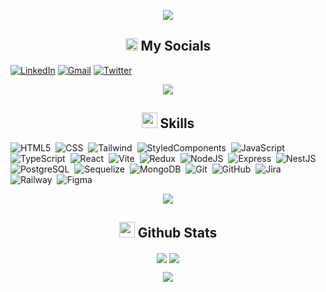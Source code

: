 <p  align="center">
<img src="https://user-images.githubusercontent.com/73097560/115834477-dbab4500-a447-11eb-908a-139a6edaec5c.gif">             
<br>

<h2 align="center"><img src="https://media.giphy.com/media/2Wg89Ea84IMmkxMngo/giphy.gif" height="20"> My Socials</h2>
<p>

<a href="https://www.linkedin.com/in/gustavo-chura/">![LinkedIn](https://img.shields.io/badge/-LinkedIn-05122A?style=flat&logo=linkedin&logoColor=0a66c2)</a>
<a href="mailto:gustavochura@gmail.com">![Gmail](https://img.shields.io/badge/-gustavochura94@gmail.ocm-05122A?style=flat&logo=gmail)</a>
<a href="https://twitter.com/T1Scaynet">![Twitter](https://img.shields.io/badge/-T1Scaynet-05122A?style=flat&logo=twitter)</a>


<p  align="center">
<img src="https://user-images.githubusercontent.com/73097560/115834477-dbab4500-a447-11eb-908a-139a6edaec5c.gif">             
<br>

<h2 align="center">
  <img src="https://media2.giphy.com/media/QssGEmpkyEOhBCb7e1/giphy.gif?cid=ecf05e47a0n3gi1bfqntqmob8g9aid1oyj2wr3ds3mg700bl&rid=giphy.gif" width ="25"><b> Skills</b>
</h2>


![HTML5](https://img.shields.io/badge/-HTML-05122A?style=flat&logo=html5)&nbsp;
![CSS](https://img.shields.io/badge/-CSS-05122A?style=flat&logo=css3&logoColor=1572b6)&nbsp;
![Tailwind](https://img.shields.io/badge/-Tailwind-05122A?style=flat&logo=tailwindcss)&nbsp;
![StyledComponents](https://img.shields.io/badge/-StyleComponent-05122A?style=flat&logo=styled-components)&nbsp;
![JavaScript](https://img.shields.io/badge/-JavaScript-05122A?style=flat&logo=javascript)&nbsp;
![TypeScript](https://img.shields.io/badge/-TypeScript-05122A?style=flat&logo=typescript)&nbsp;
![React](https://img.shields.io/badge/-React-05122A?style=flat&logo=react)&nbsp;
![Vite](https://img.shields.io/badge/-Vite-05122A?style=flat&logo=vite)&nbsp;
![Redux](https://img.shields.io/badge/-Redux-05122A?style=flat&logo=redux&logoColor=7747bc)&nbsp;
![NodeJS](https://img.shields.io/badge/-NodeJS-05122A?style=flat&logo=node.js)&nbsp;
![Express](https://img.shields.io/badge/-Express-05122A?style=flat&logo=express)&nbsp;
![NestJS](https://img.shields.io/badge/-NestJS-05122A?style=flat&logo=nestjs&logoColor=e0234e)&nbsp;
![PostgreSQL](https://img.shields.io/badge/-PostgreSQL-05122A?style=flat&logo=postgresql)&nbsp;
![Sequelize](https://img.shields.io/badge/-Sequelize-05122A?style=flat&logo=sequelize)&nbsp;
![MongoDB](https://img.shields.io/badge/-MongoDB-05122A?style=flat&logo=mongodb)&nbsp;
![Git](https://img.shields.io/badge/-Git-05122A?style=flat&logo=git)&nbsp;
![GitHub](https://img.shields.io/badge/-GitHub-05122A?style=flat&logo=github)&nbsp;
![Jira](https://img.shields.io/badge/-JiraSoftware-05122A?style=flat&logo=jira-software&logoColor=2684ff)&nbsp;
![Railway](https://img.shields.io/badge/-Railway-05122A?style=flat&logo=railway)&nbsp;
![Figma](https://img.shields.io/badge/-Figma-05122A?style=flat&logo=figma)&nbsp;
<!-- ![](https://img.shields.io/badge/--05122A?style=flat&logo=)&nbsp; -->



<p  align="center">
<img src="https://user-images.githubusercontent.com/73097560/115834477-dbab4500-a447-11eb-908a-139a6edaec5c.gif"> 
<br>

<div>
  <h2 align="center"><img src="https://media.giphy.com/media/iY8CRBdQXODJSCERIr/giphy.gif" width="25"> <b>Github Stats</b></h2>
  <p align="center">
    <img align="center" src="https://github-readme-streak-stats.herokuapp.com/?user=T1Scaynet&theme=react&hide_border=true&background=0D1117">
    <img align="center" src="https://github-readme-stats.vercel.app/api?username=T1Scaynet&count_private=true&show_icons=trueline_height=21&theme=react&hide_border=true&bg_color=0D1117">
  </p>
  <p  align="center">
  <img src="https://user-images.githubusercontent.com/73097560/115834477-dbab4500-a447-11eb-908a-139a6edaec5c.gif">             

</div>
<!---
T1Scaynet/T1Scaynet is a ✨ special ✨ repository because its `README.md` (this file) appears on your GitHub profile.
You can click the Preview link to take a look at your changes.
--->